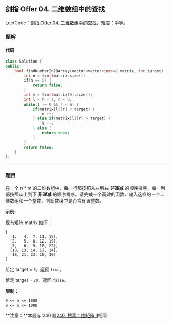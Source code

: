 ## 剑指 Offer 04. 二维数组中的查找

LeetCode：[剑指 Offer 04. 二维数组中的查找](https://leetcode.cn/problems/er-wei-shu-zu-zhong-de-cha-zhao-lcof/)，难度：中等。

### 题解

#### 代码

```c++
class Solution {
public:
    bool findNumberIn2DArray(vector<vector<int>>& matrix, int target) {
        int n = (int)matrix.size();
        if(n == 0) {
            return false;
        }
        int m = (int)matrix[0].size();
        int l = n - 1, r = 0;
        while(l >= 0 && r < m) {
            if(matrix[l][r] < target) {
                r ++;
            } else if(matrix[l][r] > target) {
                l --;
            } else {
                return true;
            }
        }
        return false;
    }
};
```



---



### 题目

在一个 n * m 的二维数组中，每一行都按照从左到右 **非递减** 的顺序排序，每一列都按照从上到下 **非递减** 的顺序排序。请完成一个高效的函数，输入这样的一个二维数组和一个整数，判断数组中是否含有该整数。

 

**示例:**

现有矩阵 matrix 如下：

```
[
  [1,   4,  7, 11, 15],
  [2,   5,  8, 12, 19],
  [3,   6,  9, 16, 22],
  [10, 13, 14, 17, 24],
  [18, 21, 23, 26, 30]
]
```

给定 target = `5`，返回 `true`。

给定 target = `20`，返回 `false`。

 

**限制：**

```
0 <= n <= 1000
0 <= m <= 1000
```

 

**注意：**本题与 240 题[240. 搜索二维矩阵 II](https://leetcode.cn/problems/search-a-2d-matrix-ii/)相同


